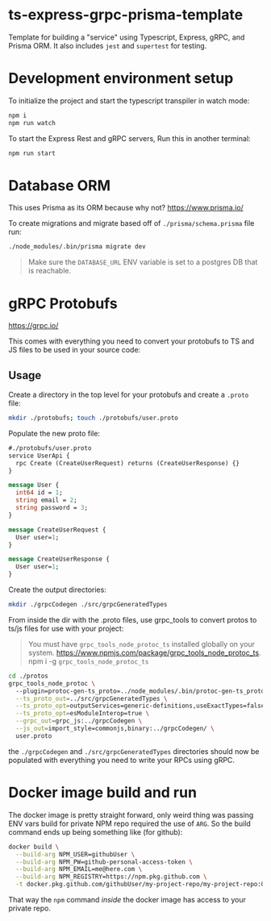 # ts-express-grpc-prisma-template
Template for building a "service" using Typescript, Express, gRPC, and Prisma ORM. It also includes `jest` and `supertest` for testing.

# Development environment setup

To initialize the project and start the typescript transpiler in watch mode:
```bash
npm i
npm run watch
```
To start the Express Rest and gRPC servers, Run this in another terminal:
```bash
npm run start
```

# Database ORM
This uses Prisma as its ORM because why not? https://www.prisma.io/

To create migrations and migrate based off of `./prisma/schema.prisma` file run:
```bash
./node_modules/.bin/prisma migrate dev
```
> Make sure the `DATABASE_URL` ENV variable is set to a postgres DB that is reachable.

# gRPC Protobufs
https://grpc.io/

This comes with everything you need to convert your protobufs to TS and JS files to be used in your source code:

## Usage

Create a directory in the top level for your protobufs and create a `.proto` file:
```bash
mkdir ./protobufs; touch ./protobufs/user.proto
```
Populate the new proto file:
```protobuf
#./protobufs/user.proto
service UserApi {
  rpc Create (CreateUserRequest) returns (CreateUserResponse) {}
}

message User {
  int64 id = 1;
  string email = 2;
  string password = 3;
}

message CreateUserRequest {
  User user=1;
}

message CreateUserResponse {
  User user=1;
}
```
Create the output directories:
```bash
mkdir ./grpcCodegen ./src/grpcGeneratedTypes
```
From inside the dir with the .proto files, use grpc_tools to convert protos to ts/js files for use with your project:
> You must have `grpc_tools_node_protoc_ts` installed globally on your system. https://www.npmjs.com/package/grpc_tools_node_protoc_ts. npm i -g `grpc_tools_node_protoc_ts`
```bash
cd ./protos
grpc_tools_node_protoc \                                               
  --plugin=protoc-gen-ts_proto=../node_modules/.bin/protoc-gen-ts_proto \
  --ts_proto_out=../src/grpcGeneratedTypes \
  --ts_proto_opt=outputServices=generic-definitions,useExactTypes=false \
  --ts_proto_opt=esModuleInterop=true \
  --grpc_out=grpc_js:../grpcCodegen \
  --js_out=import_style=commonjs,binary:../grpcCodegen/ \
  user.proto
```

the `./grpcCodegen` and `./src/grpcGeneratedTypes` directories should now be populated with everything you need to write your RPCs using gRPC.

# Docker image build and run
The docker image is pretty straight forward, only weird thing was passing ENV vars build for private NPM repo required the use of `ARG`. So the build command ends up being something like (for github):
```bash
docker build \
  --build-arg NPM_USER=githubUser \
  --build-arg NPM_PW=github-personal-access-token \
  --build-arg NPM_EMAIL=me@here.com \
  --build-arg NPM_REGISTRY=https://npm.pkg.github.com \
  -t docker.pkg.github.com/githubUser/my-project-repo/my-project-repo:0.1 .
```
That way the `npm` command _inside_ the docker image has access to your private repo.
